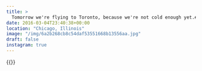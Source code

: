 ```yaml
---
title: >
  Tomorrow we're flying to Toronto, because we're not cold enough yet.#vsco #VSCOfilm #chicago
date: 2016-03-04T23:40:38+00:00
location: "Chicago, Illinois"
image: "/img/6a2b268cb8c54daf53551668b13556aa.jpg"
draft: false
instagram: true
---
```


{{<photo src="/img/6a2b268cb8c54daf53551668b13556aa.jpg">}}
